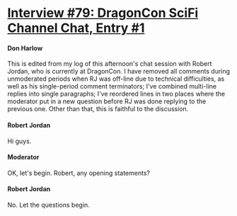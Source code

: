 # [Interview #79: DragonCon SciFi Channel Chat, Entry #1](https://www.theoryland.com/intvmain.php?i=79#1)

#### Don Harlow

This is edited from my log of this afternoon's chat session with Robert Jordan, who is currently at DragonCon. I have removed all comments during unmoderated periods when RJ was off-line due to technical difficulties, as well as his single-period comment terminators; I've combined multi-line replies into single paragraphs; I've reordered lines in two places where the moderator put in a new question before RJ was done replying to the previous one. Other than that, this is faithful to the discussion.

#### Robert Jordan

Hi guys.

#### Moderator

OK, let's begin. Robert, any opening statements?

#### Robert Jordan

No. Let the questions begin.

